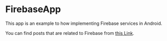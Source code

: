 # FirebaseApp
This app is an example to how implementing Firebase services in Android.

You can find posts that are related to Firebase from [this Link](http://isapanah.com/tag/firebase/).
